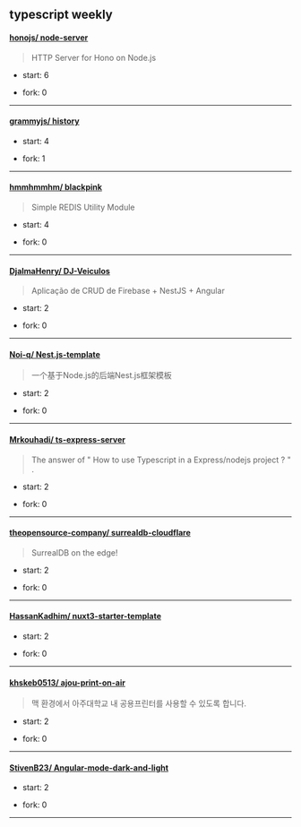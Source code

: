 ## typescript weekly

#### [honojs/ node-server](https://github.com/honojs/node-server)
>  HTTP Server for Hono on Node.js
+ start: 6
+ fork: 0
---
#### [grammyjs/ history](https://github.com/grammyjs/history)
>  
+ start: 4
+ fork: 1
---
#### [hmmhmmhm/ blackpink](https://github.com/hmmhmmhm/blackpink)
>  Simple REDIS Utility Module
+ start: 4
+ fork: 0
---
#### [DjalmaHenry/ DJ-Veiculos](https://github.com/DjalmaHenry/DJ-Veiculos)
>  Aplicação de CRUD de Firebase + NestJS + Angular
+ start: 2
+ fork: 0
---
#### [Noi-q/ Nest.js-template](https://github.com/Noi-q/Nest.js-template)
>  一个基于Node.js的后端Nest.js框架模板
+ start: 2
+ fork: 0
---
#### [Mrkouhadi/ ts-express-server](https://github.com/Mrkouhadi/ts-express-server)
>  The answer of " How to use Typescript in a Express/nodejs project ? " .
+ start: 2
+ fork: 0
---
#### [theopensource-company/ surrealdb-cloudflare](https://github.com/theopensource-company/surrealdb-cloudflare)
>  SurrealDB on the edge!
+ start: 2
+ fork: 0
---
#### [HassanKadhim/ nuxt3-starter-template](https://github.com/HassanKadhim/nuxt3-starter-template)
>  
+ start: 2
+ fork: 0
---
#### [khskeb0513/ ajou-print-on-air](https://github.com/khskeb0513/ajou-print-on-air)
>  맥 환경에서 아주대학교 내 공용프린터를 사용할 수 있도록 합니다.
+ start: 2
+ fork: 0
---
#### [StivenB23/ Angular-mode-dark-and-light](https://github.com/StivenB23/Angular-mode-dark-and-light)
>  
+ start: 2
+ fork: 0
---